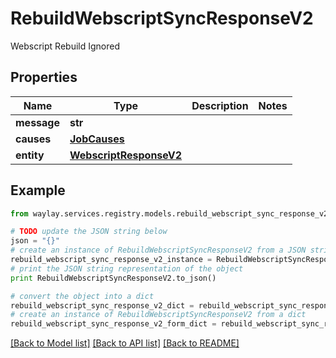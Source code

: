 # RebuildWebscriptSyncResponseV2

Webscript Rebuild Ignored

## Properties

Name | Type | Description | Notes
------------ | ------------- | ------------- | -------------
**message** | **str** |  | 
**causes** | [**JobCauses**](JobCauses.md) |  | 
**entity** | [**WebscriptResponseV2**](WebscriptResponseV2.md) |  | 

## Example

```python
from waylay.services.registry.models.rebuild_webscript_sync_response_v2 import RebuildWebscriptSyncResponseV2

# TODO update the JSON string below
json = "{}"
# create an instance of RebuildWebscriptSyncResponseV2 from a JSON string
rebuild_webscript_sync_response_v2_instance = RebuildWebscriptSyncResponseV2.from_json(json)
# print the JSON string representation of the object
print RebuildWebscriptSyncResponseV2.to_json()

# convert the object into a dict
rebuild_webscript_sync_response_v2_dict = rebuild_webscript_sync_response_v2_instance.to_dict()
# create an instance of RebuildWebscriptSyncResponseV2 from a dict
rebuild_webscript_sync_response_v2_form_dict = rebuild_webscript_sync_response_v2.from_dict(rebuild_webscript_sync_response_v2_dict)
```
[[Back to Model list]](../README.md#documentation-for-models) [[Back to API list]](../README.md#documentation-for-api-endpoints) [[Back to README]](../README.md)


